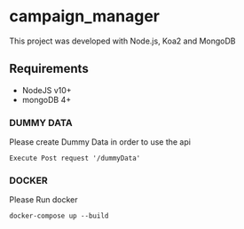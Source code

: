 # campaign_manager

This project was developed with Node.js, Koa2 and MongoDB

## Requirements

- NodeJS v10+
- mongoDB 4+

### DUMMY DATA
Please create Dummy Data in order to use the api
```
Execute Post request '/dummyData'
```

### DOCKER
Please Run docker
```
docker-compose up --build
```
